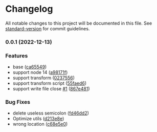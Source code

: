 # Changelog

All notable changes to this project will be documented in this file. See [standard-version](https://github.com/conventional-changelog/standard-version) for commit guidelines.

### 0.0.1 (2022-12-13)


### Features

* base ([ca65549](https://github.com/a145789/vue3-script-to-setup/commit/ca65549dd61b9d48d57a6508fea73a4b50ab1d2c))
* support node 14 ([a98171f](https://github.com/a145789/vue3-script-to-setup/commit/a98171fcc19cde58c32eca160c63f102d6215943))
* support transform ([0237556](https://github.com/a145789/vue3-script-to-setup/commit/0237556f2a4f388548100f6766eab7ad2d47df2d))
* support transform script ([55faed6](https://github.com/a145789/vue3-script-to-setup/commit/55faed62fa075da58a80b9a29412df84a089ad33))
* support write file close [#1](https://github.com/a145789/vue3-script-to-setup/issues/1) ([867e481](https://github.com/a145789/vue3-script-to-setup/commit/867e481eed015e5d111a58b6bf3c95de5f1979f6))


### Bug Fixes

* delete useless semicolon ([fd46dd2](https://github.com/a145789/vue3-script-to-setup/commit/fd46dd2055d9e35a933e9cd0080d0ca93989176e))
* Optimize utils ([d213e8e](https://github.com/a145789/vue3-script-to-setup/commit/d213e8e5e12bb4c25080731b44f23587b0b72190))
* wrong location ([c68e5e0](https://github.com/a145789/vue3-script-to-setup/commit/c68e5e01fd7a6fe146bdd513379d535c0591fb72))
